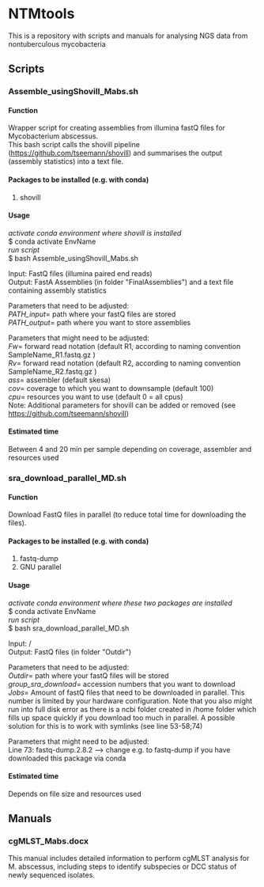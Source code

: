 # NTMtools
This is a repository with scripts and manuals for analysing NGS data from nontuberculous mycobacteria

## Scripts ##
### Assemble_usingShovill_Mabs.sh ###
#### Function ####
Wrapper script for creating assemblies from illumina fastQ files for Mycobacterium abscessus. <br /> 
This bash script calls the shovill pipeline (https://github.com/tseemann/shovill) and summarises the output (assembly statistics) into a text file.
#### Packages to be installed (e.g. with conda) ####
1) shovill
#### Usage ####
_activate conda environment where shovill is installed_ <br /> 
$ conda activate EnvName <br /> 
_run script_ <br /> 
$ bash Assemble_usingShovill_Mabs.sh <br /> 

Input: FastQ files (illumina paired end reads) <br /> 
Output: FastA Assemblies (in folder "FinalAssemblies") and a text file containing assembly statistics <br /> 

Parameters that need to be adjusted: <br /> 
_PATH_input_= path where your fastQ files are stored <br /> 
_PATH_output_= path where you want to store assemblies <br /> 

Parameters that might need to be adjusted: <br /> 
_Fw_= forward read notation (default R1, according to naming convention SampleName_R1.fastq.gz ) <br /> 
_Rv_= forward read notation (default R2, according to naming convention SampleName_R2.fastq.gz ) <br /> 
_ass_= assembler (default skesa) <br /> 
_cov_= coverage to which you want to downsample (default 100) <br /> 
_cpu_= resources you want to use (default 0 = all cpus) <br /> 
Note: Additional parameters for shovill can be added or removed (see https://github.com/tseemann/shovill) <br /> 

#### Estimated time #### 
Between 4 and 20 min per sample depending on coverage, assembler and resources used <br /> 

### sra_download_parallel_MD.sh ###
#### Function ####
Download FastQ files in parallel (to reduce total time for downloading the files).
#### Packages to be installed (e.g. with conda) ####
1) fastq-dump
2) GNU parallel
#### Usage ####
_activate conda environment where these two packages are installed_ <br /> 
$ conda activate EnvName <br /> 
_run script_ <br /> 
$ bash sra_download_parallel_MD.sh <br /> 

Input: / <br /> 
Output: FastQ files (in folder "Outdir") <br /> 

Parameters that need to be adjusted: <br /> 
_Outdir_= path where your fastQ files will be stored <br /> 
_group_sra_download_= accession numbers that you want to download <br /> 
_Jobs_= Amount of fastQ files that need to be downloaded in parallel. This number is limited by your hardware configuration. Note that you also might run into full disk error as there is a ncbi folder created in /home folder which fills up space quickly if you download too much in parallel. A possible solution for this is to work with symlinks (see line 53-58;74) <br /> 

Parameters that might need to be adjusted: <br /> 
Line 73: fastq-dump.2.8.2 --> change e.g. to fastq-dump if you have downloaded this package via conda <br /> 


#### Estimated time #### 
Depends on file size and resources used <br /> 

## Manuals ##
### cgMLST_Mabs.docx ###
This manual includes detailed information to perform cgMLST analysis for M. abscessus, including steps to identify subspecies or DCC status of newly sequenced isolates.



